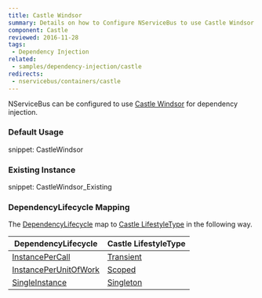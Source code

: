 ```yaml
---
title: Castle Windsor
summary: Details on how to Configure NServiceBus to use Castle Windsor for dependency injection. Includes usage examples as well as lifecycle mappings.
component: Castle
reviewed: 2016-11-28
tags:
 - Dependency Injection
related:
 - samples/dependency-injection/castle
redirects:
 - nservicebus/containers/castle
---
```



NServiceBus can be configured to use [Castle Windsor](https://github.com/castleproject/Windsor) for dependency injection.


### Default Usage

snippet: CastleWindsor


### Existing Instance

snippet: CastleWindsor_Existing


### DependencyLifecycle Mapping

The [DependencyLifecycle](/nservicebus/dependency-injection/#dependency-lifecycle) map to [Castle LifestyleType](https://github.com/castleproject/Windsor/blob/master/docs/lifestyles.md) in the following way.


| DependencyLifecycle                                                                                             | Castle LifestyleType                                                                           |
|-----------------------------------------------------------------------------------------------------------------|------------------------------------------------------------------------------------------------|
| [InstancePerCall](/nservicebus/dependency-injection/#dependency-lifecycle-instance-per-call) | [Transient](https://github.com/castleproject/Windsor/blob/master/docs/lifestyles.md#transient) |
| [InstancePerUnitOfWork](/nservicebus/dependency-injection/#dependency-lifecycle-instance-per-unit-of-work)                    | [Scoped](https://github.com/castleproject/Windsor/blob/master/docs/lifestyles.md#scoped)       |
| [SingleInstance](/nservicebus/dependency-injection/#dependency-lifecycle-single-instance)                                  | [Singleton](https://github.com/castleproject/Windsor/blob/master/docs/lifestyles.md#singleton) |
